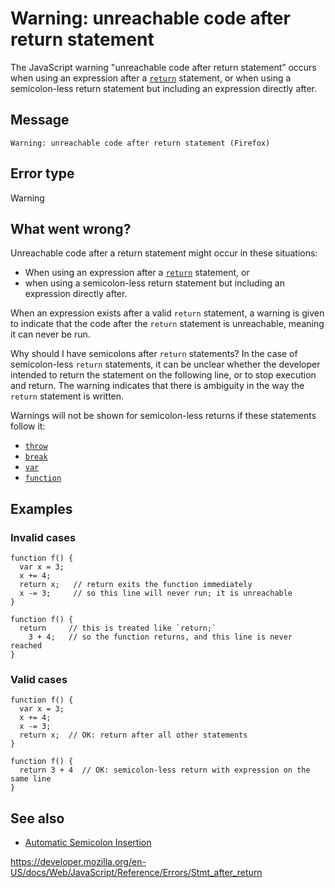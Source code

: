 Warning: unreachable code after return statement
================================================

The JavaScript warning "unreachable code after return statement” occurs when using an expression after a [`return`](../statements/return) statement, or when using a semicolon-less return statement but including an expression directly after.

Message
-------

    Warning: unreachable code after return statement (Firefox)

Error type
----------

Warning

What went wrong?
----------------

Unreachable code after a return statement might occur in these situations:

-   When using an expression after a [`return`](../statements/return) statement, or
-   when using a semicolon-less return statement but including an expression directly after.

When an expression exists after a valid `return` statement, a warning is given to indicate that the code after the `return` statement is unreachable, meaning it can never be run.

Why should I have semicolons after `return` statements? In the case of semicolon-less `return` statements, it can be unclear whether the developer intended to return the statement on the following line, or to stop execution and return. The warning indicates that there is ambiguity in the way the `return` statement is written.

Warnings will not be shown for semicolon-less returns if these statements follow it:

-   [`throw`](../statements/throw)
-   [`break`](../statements/break)
-   [`var`](../statements/var)
-   [`function`](../statements/function)

Examples
--------

### Invalid cases

    function f() {
      var x = 3;
      x += 4;
      return x;   // return exits the function immediately
      x -= 3;     // so this line will never run; it is unreachable
    }

    function f() {
      return     // this is treated like `return;`
        3 + 4;   // so the function returns, and this line is never reached
    }

### Valid cases

    function f() {
      var x = 3;
      x += 4;
      x -= 3;
      return x;  // OK: return after all other statements
    }

    function f() {
      return 3 + 4  // OK: semicolon-less return with expression on the same line
    }

See also
--------

-   [Automatic Semicolon Insertion](../statements/return#automatic_semicolon_insertion)

<a href="https://developer.mozilla.org/en-US/docs/Web/JavaScript/Reference/Errors/Stmt_after_return" class="_attribution-link">https://developer.mozilla.org/en-US/docs/Web/JavaScript/Reference/Errors/Stmt_after_return</a>
